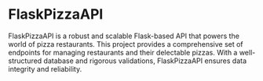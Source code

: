# FlaskPizzaAPI
FlaskPizzaAPI is a robust and scalable Flask-based API that powers the world of pizza restaurants. This project provides a comprehensive set of endpoints for managing restaurants and their delectable pizzas. With a well-structured database and rigorous validations, FlaskPizzaAPI ensures data integrity and reliability.
